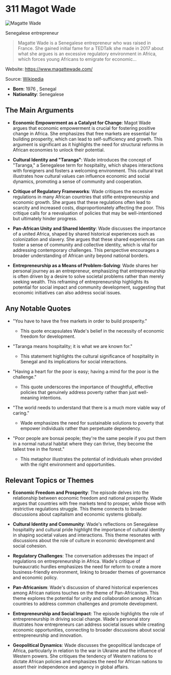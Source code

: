 # 311 Magot Wade


![Magatte Wade](https://encrypted-tbn0.gstatic.com/licensed-image?q=tbn:ANd9GcRclvykgmXK5B1C74KdFgyupk_yABhgFQ40tYcesdZMZtf7fDohyc1lD14aWJQS15kaGJnT&s=19)

Senegalese entrepreneur

> Magatte Wade is a Senegalese entrepreneur who was raised in France. She gained initial fame for a TEDTalk she made in 2017 about what she argues is an excessive regulatory environment in Africa, which forces young Africans to emigrate for economic...

Website: https://www.magattewade.com/

Source: [Wikipedia](https://en.wikipedia.org/wiki/Magatte_Wade)

- **Born**: 1976 , Senegal
- **Nationality**: Senegalese


## The Main Arguments

- **Economic Empowerment as a Catalyst for Change**: Magot Wade argues that economic empowerment is crucial for fostering positive change in Africa. She emphasizes that free markets are essential for building prosperity, which can lead to self-sufficiency and growth. This argument is significant as it highlights the need for structural reforms in African economies to unlock their potential.

- **Cultural Identity and "Taranga"**: Wade introduces the concept of "Taranga," a Senegalese term for hospitality, which shapes interactions with foreigners and fosters a welcoming environment. This cultural trait illustrates how cultural values can influence economic and social dynamics, promoting a sense of community and cooperation.

- **Critique of Regulatory Frameworks**: Wade critiques the excessive regulations in many African countries that stifle entrepreneurship and economic growth. She argues that these regulations often lead to scarcity and increased costs, disproportionately affecting the poor. This critique calls for a reevaluation of policies that may be well-intentioned but ultimately hinder progress.

- **Pan-African Unity and Shared Identity**: Wade discusses the importance of a united Africa, shaped by shared historical experiences such as colonization and slavery. She argues that these shared experiences can foster a sense of community and collective identity, which is vital for addressing contemporary challenges. This perspective encourages a broader understanding of African unity beyond national borders.

- **Entrepreneurship as a Means of Problem-Solving**: Wade shares her personal journey as an entrepreneur, emphasizing that entrepreneurship is often driven by a desire to solve societal problems rather than merely seeking wealth. This reframing of entrepreneurship highlights its potential for social impact and community development, suggesting that economic initiatives can also address social issues.

## Any Notable Quotes

- "You have to have the free markets in order to build prosperity."
  - This quote encapsulates Wade's belief in the necessity of economic freedom for development.

- "Taranga means hospitality; it is what we are known for."
  - This statement highlights the cultural significance of hospitality in Senegal and its implications for social interactions.

- "Having a heart for the poor is easy; having a mind for the poor is the challenge."
  - This quote underscores the importance of thoughtful, effective policies that genuinely address poverty rather than just well-meaning intentions.

- "The world needs to understand that there is a much more viable way of caring."
  - Wade emphasizes the need for sustainable solutions to poverty that empower individuals rather than perpetuate dependency.

- "Poor people are bonsai people; they're the same people if you put them in a normal natural habitat where they can thrive, they become the tallest tree in the forest."
  - This metaphor illustrates the potential of individuals when provided with the right environment and opportunities.

## Relevant Topics or Themes

- **Economic Freedom and Prosperity**: The episode delves into the relationship between economic freedom and national prosperity. Wade argues that countries with free markets tend to prosper, while those with restrictive regulations struggle. This theme connects to broader discussions about capitalism and economic systems globally.

- **Cultural Identity and Community**: Wade's reflections on Senegalese hospitality and cultural pride highlight the importance of cultural identity in shaping societal values and interactions. This theme resonates with discussions about the role of culture in economic development and social cohesion.

- **Regulatory Challenges**: The conversation addresses the impact of regulations on entrepreneurship in Africa. Wade's critique of bureaucratic hurdles emphasizes the need for reform to create a more business-friendly environment, linking to broader themes of governance and economic policy.

- **Pan-Africanism**: Wade's discussion of shared historical experiences among African nations touches on the theme of Pan-Africanism. This theme explores the potential for unity and collaboration among African countries to address common challenges and promote development.

- **Entrepreneurship and Social Impact**: The episode highlights the role of entrepreneurship in driving social change. Wade's personal story illustrates how entrepreneurs can address societal issues while creating economic opportunities, connecting to broader discussions about social entrepreneurship and innovation.

- **Geopolitical Dynamics**: Wade discusses the geopolitical landscape of Africa, particularly in relation to the war in Ukraine and the influence of Western powers. She critiques the tendency of Western nations to dictate African policies and emphasizes the need for African nations to assert their independence and agency in global affairs.

